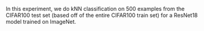 In this experiment, we do kNN classification on 500 examples from the CIFAR100 test set (based off of the entire CIFAR100 train set) for a ResNet18 model trained on ImageNet.
